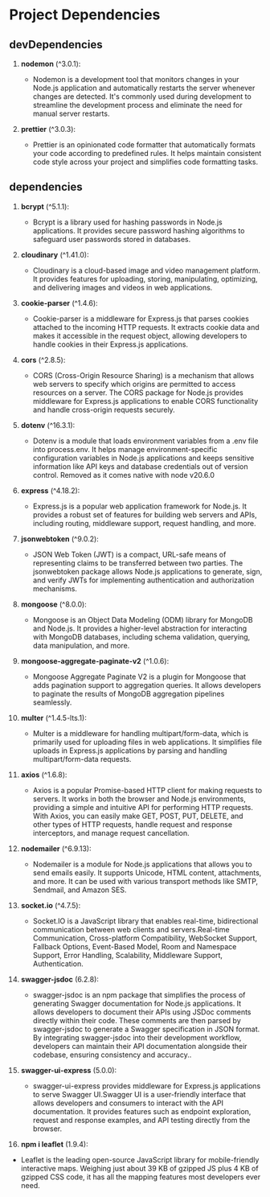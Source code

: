# Project Dependencies

## devDependencies
1. **nodemon** (^3.0.1): 
   - Nodemon is a development tool that monitors changes in your Node.js application and automatically restarts the server whenever changes are detected. It's commonly used during development to streamline the development process and eliminate the need for manual server restarts.
   
2. **prettier** (^3.0.3): 
   - Prettier is an opinionated code formatter that automatically formats your code according to predefined rules. It helps maintain consistent code style across your project and simplifies code formatting tasks.

## dependencies
1. **bcrypt** (^5.1.1): 
   - Bcrypt is a library used for hashing passwords in Node.js applications. It provides secure password hashing algorithms to safeguard user passwords stored in databases.

2. **cloudinary** (^1.41.0): 
   - Cloudinary is a cloud-based image and video management platform. It provides features for uploading, storing, manipulating, optimizing, and delivering images and videos in web applications.

3. **cookie-parser** (^1.4.6): 
   - Cookie-parser is a middleware for Express.js that parses cookies attached to the incoming HTTP requests. It extracts cookie data and makes it accessible in the request object, allowing developers to handle cookies in their Express.js applications.

4. **cors** (^2.8.5): 
   - CORS (Cross-Origin Resource Sharing) is a mechanism that allows web servers to specify which origins are permitted to access resources on a server. The CORS package for Node.js provides middleware for Express.js applications to enable CORS functionality and handle cross-origin requests securely.

5. **dotenv** (^16.3.1): 
   - Dotenv is a module that loads environment variables from a .env file into process.env. It helps manage environment-specific configuration variables in Node.js applications and keeps sensitive information like API keys and database credentials out of version control.
   Removed as it comes native with node v20.6.0

6. **express** (^4.18.2): 
   - Express.js is a popular web application framework for Node.js. It provides a robust set of features for building web servers and APIs, including routing, middleware support, request handling, and more.

7. **jsonwebtoken** (^9.0.2): 
   - JSON Web Token (JWT) is a compact, URL-safe means of representing claims to be transferred between two parties. The jsonwebtoken package allows Node.js applications to generate, sign, and verify JWTs for implementing authentication and authorization mechanisms.

8. **mongoose** (^8.0.0): 
   - Mongoose is an Object Data Modeling (ODM) library for MongoDB and Node.js. It provides a higher-level abstraction for interacting with MongoDB databases, including schema validation, querying, data manipulation, and more.

9. **mongoose-aggregate-paginate-v2** (^1.0.6): 
   - Mongoose Aggregate Paginate V2 is a plugin for Mongoose that adds pagination support to aggregation queries. It allows developers to paginate the results of MongoDB aggregation pipelines seamlessly.

10. **multer** (^1.4.5-lts.1): 
    - Multer is a middleware for handling multipart/form-data, which is primarily used for uploading files in web applications. It simplifies file uploads in Express.js applications by parsing and handling multipart/form-data requests.

11. **axios** (^1.6.8): 
    - Axios is a popular Promise-based HTTP client for making requests to servers. It works in both the browser and Node.js environments, providing a simple and intuitive API for performing HTTP requests. With Axios, you can easily make GET, POST, PUT, DELETE, and other types of HTTP requests, handle request and response interceptors, and manage request cancellation.


12. **nodemailer** (^6.9.13): 
    - Nodemailer is a module for Node.js applications that allows you to send emails easily. It supports Unicode, HTML content, attachments, and more. It can be used with various transport methods like SMTP, Sendmail, and Amazon SES.


13. **socket.io** (^4.7.5): 
    - Socket.IO is a JavaScript library that enables real-time, bidirectional communication between web clients and servers.Real-time Communication, Cross-platform Compatibility, WebSocket Support, Fallback Options, Event-Based Model, Room and Namespace Support, Error Handling, Scalability, Middleware Support, Authentication.


13. **swagger-jsdoc** (6.2.8): 
    - swagger-jsdoc is an npm package that simplifies the process of generating Swagger documentation for Node.js applications. It allows developers to document their APIs using JSDoc comments directly within their code. These comments are then parsed by swagger-jsdoc to generate a Swagger specification in JSON format. By integrating swagger-jsdoc into their development workflow, developers can maintain their API documentation alongside their codebase, ensuring consistency and accuracy..

13. **swagger-ui-express** (5.0.0): 
    - swagger-ui-express provides middleware for Express.js applications to serve Swagger UI.Swagger UI is a user-friendly interface that allows developers and consumers to interact with the API documentation. It provides features such as endpoint exploration, request and response examples, and API testing directly from the browser. 

14. **npm i leaflet** (1.9.4): 
   - Leaflet is the leading open-source JavaScript library for mobile-friendly interactive maps. Weighing just about 39 KB of gzipped JS plus 4 KB of gzipped CSS code, it has all the mapping features most developers ever need.